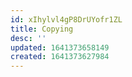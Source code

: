 ```yaml
---
id: xIhylvl4gP8DrUYofr1ZL
title: Copying
desc: ''
updated: 1641373658149
created: 1641373627984
---
```






